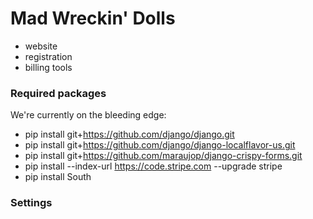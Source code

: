 # Mad Wreckin' Dolls

* website
* registration
* billing tools

### Required packages

We're currently on the bleeding edge:

* pip install git+https://github.com/django/django.git
* pip install git+https://github.com/django/django-localflavor-us.git
* pip install git+https://github.com/maraujop/django-crispy-forms.git
* pip install --index-url https://code.stripe.com --upgrade stripe
* pip install South

### Settings
